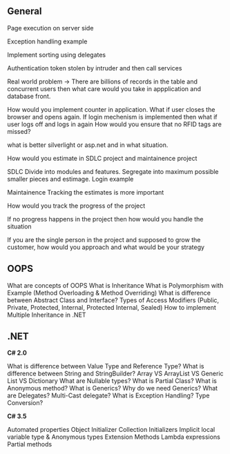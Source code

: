 ## General

Page execution on server side

Exception handling example

Implement sorting using delegates

Authentication token stolen by intruder and then call services

Real world problem -> There are billions of records in the table and concurrent users then what care would you take in appplication and database front.

How would you implement counter in application. What if user closes the browser and opens again. If login mechenism is implemented then what if user logs off and logs in again
How would you ensure that no RFID tags are missed?

what is better silverlight or asp.net and in what situation.

How would you estimate in SDLC project and maintainence project

SDLC
	Divide into modules and features. Segregate into maximum possible smaller pieces and estimage. Login example
	
Maintainence
	Tracking the estimates is more important

How would you track the progress of the project

If no progress happens in the project then how would you handle the situation

If you are the single person in the project and supposed to grow the customer, how would you approach and what would be your strategy


## OOPS

What are concepts of OOPS
What is Inheritance
What is Polymorphism with Example (Method Overloading & Method Overriding)
What is difference between Abstract Class and Interface?
Types of Access Modifiers (Public, Private, Protected, Internal, Protected Internal, Sealed)
How to implement Multiple Inheritance in .NET



## .NET

**C# 2.0**

What is difference between Value Type and Reference Type?
What is difference between String and StringBuilder?
Array VS ArrayList VS Generic List VS Dictionary
What are Nullable types?
What is Partial Class?
What is Anonymous method?
What is Generics? Why do we need Generics?
What are Delegates? Multi-Cast delegate?
What is Exception Handling?
Type Conversion?

**C# 3.5**

Automated properties
Object Initializer
Collection Initializers
Implicit local variable type & Anonymous types
Extension Methods
Lambda expressions
Partial methods

